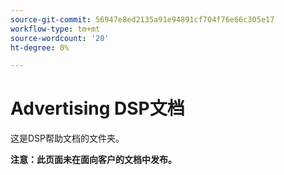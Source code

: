 ```yaml
---
source-git-commit: 56947e8ed2135a91e94891cf704f76e66c305e17
workflow-type: tm+mt
source-wordcount: '20'
ht-degree: 0%

---
```

# Advertising DSP文档

这是DSP帮助文档的文件夹。

**注意：此页面未在面向客户的文档中发布。**
